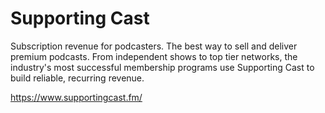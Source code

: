# Supporting Cast
Subscription revenue for podcasters. The best way to sell and deliver premium podcasts. From independent shows to top tier networks, the industry's most successful membership programs use Supporting Cast to build reliable, recurring revenue.

https://www.supportingcast.fm/
